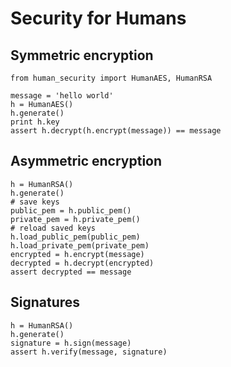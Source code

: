 # Security for Humans


## Symmetric encryption
```
from human_security import HumanAES, HumanRSA

message = 'hello world'
h = HumanAES()
h.generate()
print h.key
assert h.decrypt(h.encrypt(message)) == message
```


## Asymmetric encryption
```
h = HumanRSA()
h.generate()
# save keys
public_pem = h.public_pem()
private_pem = h.private_pem()
# reload saved keys
h.load_public_pem(public_pem)
h.load_private_pem(private_pem)
encrypted = h.encrypt(message)
decrypted = h.decrypt(encrypted)
assert decrypted == message
```

## Signatures
```
h = HumanRSA()
h.generate()
signature = h.sign(message)
assert h.verify(message, signature)
```

